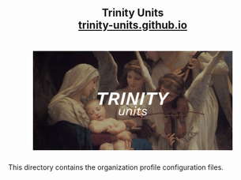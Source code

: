 
<h2 align=center>
    <b>Trinity Units</b><br>
    <a align=center href="https://trinity-units.github.io" >trinity-units.github.io</a>
</h2>

# <div align=center><img src="https://raw.githubusercontent.com/trinity-units/trinity-units/main/images/banner.jpg" width="80%"></div>

This directory contains the organization profile configuration files.


